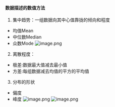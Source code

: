 #### 数据描述的数值方法
1. 集中趋势：一组数据向其中心值靠拢的倾向和程度
* 均值Mean
* 中位数Median
* 众数Mode
![image.png](https://upload-images.jianshu.io/upload_images/3967890-29da75ada838e098.png?imageMogr2/auto-orient/strip%7CimageView2/2/w/1240)

2. 离散程度：
* 极差:数据最大值减去最小值
* 方差:每组数据减去均值的平方的平均值
3. 分布的形状
* 偏度
* 峰度
![image.png](https://upload-images.jianshu.io/upload_images/3967890-1c239ca47a0f72f4.png?imageMogr2/auto-orient/strip%7CimageView2/2/w/1240)
![image.png](https://upload-images.jianshu.io/upload_images/3967890-874925c6d63b83b9.png?imageMogr2/auto-orient/strip%7CimageView2/2/w/1240)
